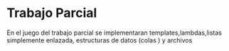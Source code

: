 # Trabajo Parcial
En el juego del trabajo parcial se implementaran templates,lambdas,listas simplemente enlazada, estructuras de datos (colas ) y archivos
